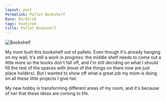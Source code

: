 ```yaml
---
layout: post
Permalink: Pallet Bookshelf
Date: 03/02/16
tags: Featured
title: Pallet Bookshelf
---
```


![Bookshelf][image-1]

My mom built this bookshelf out of pallets. Even though it's already hanging on my wall, it's still a work in progress: the middle shelf needs to come out a little more so the books don't fall off, and I'm still deciding on what I should fill the rest of the spaces with (most of the things on there now are just place holders). But I wanted to show off what a great job my mom is doing on all these little projects I give her. 

My new hobby is transforming different areas of my room, and it's because of her that these ideas are coming to life.

[image-1]:	https://dl.dropbox.com/s/kmvnpdf64qam3jf/IMG_2208.JPG?dl=0